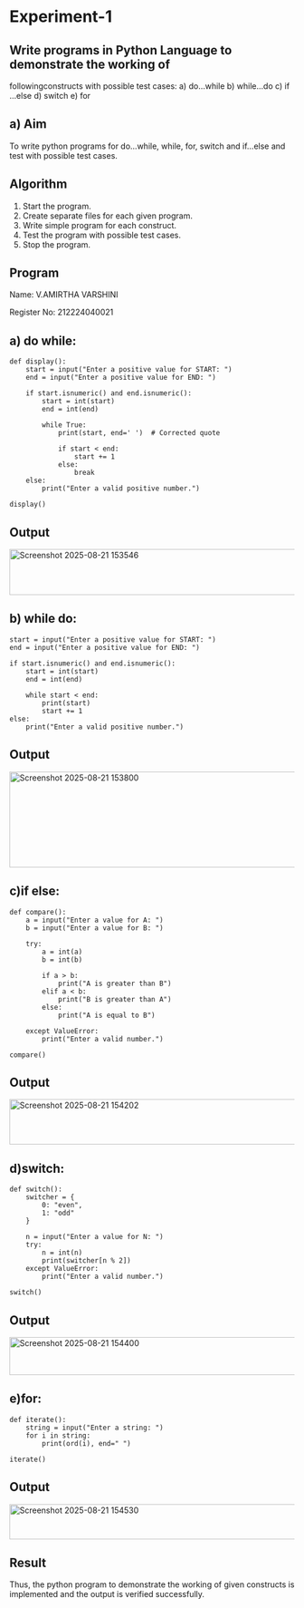 # Experiment-1
##  Write programs in Python Language to demonstrate the working of
followingconstructs with possible test cases: a) do…while b) while…do c)
if …else d) switch e) for

## a) Aim
To write python programs for do…while, while, for, switch and if…else and test with possible test
cases.

## Algorithm
1.	Start the program.
2. Create separate files for each given program.
3. Write simple program for each construct.
4. Test the program with possible test cases.
5. Stop the program. 

## Program
Name: V.AMIRTHA VARSHINI

Register No: 212224040021
## a) do while:
~~~
def display():
    start = input("Enter a positive value for START: ")
    end = input("Enter a positive value for END: ")

    if start.isnumeric() and end.isnumeric():
        start = int(start)
        end = int(end)

        while True:
            print(start, end=' ')  # Corrected quote

            if start < end:
                start += 1
            else:
                break
    else:
        print("Enter a valid positive number.")

display()
~~~
## Output
<img width="577" height="81" alt="Screenshot 2025-08-21 153546" src="https://github.com/user-attachments/assets/9abf8bb3-ffe9-49ee-b2ad-87f95362a403" />


## b) while do:
~~~
start = input("Enter a positive value for START: ") 
end = input("Enter a positive value for END: ") 

if start.isnumeric() and end.isnumeric():
    start = int(start)
    end = int(end)

    while start < end:
        print(start)
        start += 1
else:
    print("Enter a valid positive number.")
~~~
## Output
<img width="850" height="169" alt="Screenshot 2025-08-21 153800" src="https://github.com/user-attachments/assets/c1b55536-d1e4-494a-9485-5b17e0845889" />


## c)if else:
~~~
def compare():
    a = input("Enter a value for A: ")
    b = input("Enter a value for B: ")
    
    try:
        a = int(a)
        b = int(b)

        if a > b:
            print("A is greater than B")
        elif a < b:
            print("B is greater than A")
        else:
            print("A is equal to B")
    
    except ValueError:
        print("Enter a valid number.")

compare()
~~~
## Output
<img width="868" height="80" alt="Screenshot 2025-08-21 154202" src="https://github.com/user-attachments/assets/656dbd53-6c68-4179-819c-79583521878d" />


## d)switch:
~~~
def switch():
    switcher = {
        0: "even",
        1: "odd"
    }

    n = input("Enter a value for N: ")
    try:
        n = int(n)
        print(switcher[n % 2])
    except ValueError:
        print("Enter a valid number.")

switch()
~~~
## Output
<img width="859" height="67" alt="Screenshot 2025-08-21 154400" src="https://github.com/user-attachments/assets/c1d9c21a-ac43-4a4f-8e1f-2f5dede61402" />

## e)for:
~~~
def iterate():
    string = input("Enter a string: ")  
    for i in string:
        print(ord(i), end=" ")

iterate()
~~~
## Output
<img width="864" height="62" alt="Screenshot 2025-08-21 154530" src="https://github.com/user-attachments/assets/3e1e2c22-f129-4e9f-b726-14acaf7ff3db" />

## Result
Thus, the python program to demonstrate the working of given constructs is implemented and the output is verified successfully.

